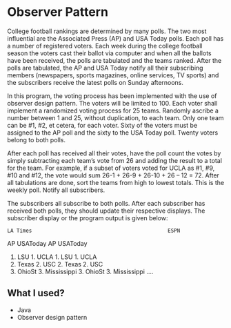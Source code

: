 # Observer Pattern

College football rankings are determined by many polls. The two most influential are the Associated Press (AP) and USA Today polls. Each poll has a number of registered voters. Each week during the college football season the voters cast their ballot via computer and when all the ballots have been received, the polls are tabulated and the teams ranked. After the polls are tabulated, the AP and USA Today notify all their subscribing members (newspapers, sports magazines, online services, TV sports) and the subscribers receive the latest polls on Sunday afternoons. 

In this program, the voting process has been implemented with the use of observer design pattern. The voters will be limited to 100. Each voter shall implement a randomized voting process for 25 teams. Randomly ascribe a number between 1 and 25, without duplication, to each team. Only one team can be #1, #2, et cetera, for each voter. Sixty of the voters must be assigned to the AP poll and the sixty to the USA Today poll.  Twenty voters belong to both polls.

After each poll has received all their votes, have the poll count the votes by simply subtracting each team’s vote from 26 and adding the result to a total for the team.  For example, if a subset of voters voted for UCLA as #1, #9, #10 and #12, the vote would sum 26-1 + 26-9 + 26-10 + 26 – 12 = 72. After all tabulations are done, sort the teams from high to lowest totals. This is the weekly poll. Notify all subscribers. 

The subscribers all subscribe to both polls. After each subscriber has received both polls, they should update their respective displays. The subscriber display or the program output is given below:

	LA Times					                      	ESPN
AP 			     USAToday 		                     AP			USAToday
 1. LSU		   1. UCLA		                  1. LSU			1. UCLA
 2. Texas		 2. USC			                  2. Texas		2. USC
 3. OhioSt	 3. Mississippi		            3. OhioSt		3. Mississippi
....

## What I used?

- Java
- Observer design pattern



